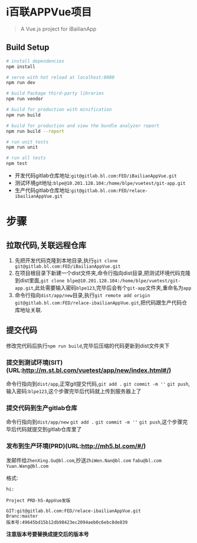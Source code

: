 # i百联APPVue项目

> A Vue.js project for iBailianApp

## Build Setup

``` bash
# install dependencies
npm install

# serve with hot reload at localhost:8080
npm run dev

# build Package third-party libraries
npm run vendor

# build for production with minification
npm run build

# build for production and view the bundle analyzer report
npm run build --report

# run unit tests
npm run unit

# run all tests
npm test
```

- 开发代码gitlab仓库地址:`git@gitlab.bl.com:FED/iBailianAppVue.git`
- 测试环境git地址:`blpe@10.201.128.104:/home/blpe/vuetest/git-app.git`
- 生产代码gitlab仓库地址:`git@gitlab.bl.com:FED/relace-ibailianAppVue.git`

# 步骤

## 拉取代码,关联远程仓库

1. 先把开发代码克隆到本地目录,执行`git clone git@gitlab.bl.com:FED/iBailianAppVue.git`
2. 在项目根目录下新建一个dist文件夹,命令行指向dist目录,把测试环境代码克隆到dist里面,`git clone blpe@10.201.128.104:/home/blpe/vuetest/git-app.git`,此处需要输入密码`blpe123`,完毕后会有个`git-app`文件夹,重命名为`app`
3. 命令行指向`dist/app/new`目录,执行`git remote add origin git@gitlab.bl.com:FED/relace-ibailianAppVue.git`,把代码跟生产代码仓库地址关联.

## 提交代码

修改完代码后执行`npm run build`,完毕后压缩的代码更新到dist文件夹下

### 提交到测试环境(SIT)(URL:http://m.st.bl.com/vuetest/app/new/index.html#/)

命令行指向到`dist/app`,正常git提交代码,`git add .` `git commit -m ''` `git push`,输入密码:`blpe123`,这个步骤完毕后代码就上传到服务器上了

### 提交代码到生产gitlab仓库

命令行指向到`dist/app/new` `git add .` `git commit -m ''` `git push`,这个步骤完毕后代码就提交到gitlab仓库里了

### 发布到生产环境(PRD)(URL:http://mh5.bl.com/#/)

发邮件给`ZhenXing.Gu@bl.com`,抄送`ZhiWen.Nan@bl.com` `fabu@bl.com` `Yuan.Wang@bl.com`

格式:

```
hi:

Project PRD-h5-AppVue发版

GIT:git@gitlab.bl.com:FED/relace-ibailianAppVue.git
Branc:master
版本号:49645bd15b12db98423ec2094aeb0c6ebc8de839
```

**注意版本号要替换成提交后的版本号**

